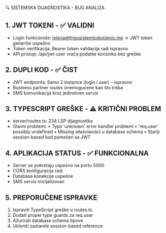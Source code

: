 🔍 SISTEMSKA DIJAGNOSTIKA - BUG ANALIZA

## 1. JWT TOKENI - ✅ VALIDNI
- Login funkcioniše: jelena@frigosistemtodosijevic.me → JWT token generiše uspešno
- Token verifikacija: Bearer token validacija radi ispravno
- API pristup: /api/jwt-user vraća podatke korisnika bez greške

## 2. DUPLI KOD - ✅ ČIST
- JWT endpoints: Samo 2 instance (login i user) - ispravno
- Business partner routes onemogućene kao što treba
- SMS komunikacija kroz jedinstven servis

## 3. TYPESCRIPT GREŠKE - ⚠️ KRITIČNI PROBLEM
- server/routes.ts: 234 LSP dijagnostika
- Glavni problemi:
  • Type 'unknown' error handler problemi
  • 'req.user' possibly undefined
  • Missing właściwości u database schema
  • Stariji session-based kod pomešan sa JWT

## 4. APLIKACIJA STATUS - ✅ FUNKCIONALNA
- Server se pokretaju uspešno na portu 5000
- CORS konfiguracija radi
- Database konekcije uspešne
- SMS servis inicijalizovan

## 5. PREPORUČENE ISPRAVKE
1. Ispraviti TypeScript greške u routes.ts
2. Dodati proper type guards za req.user
3. Ažurirati database schema tipove
4. Ukloniti zastarele session-based reference
